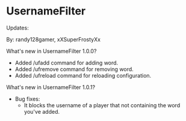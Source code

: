 # UsernameFilter

Updates:

By: randy128gamer, xXSuperFrostyXx

What's new in UsernameFilter 1.0.0?

- Added /ufadd <word> command for adding word.
- Added /ufremove <word> command for removing word.
- Added /ufreload command for reloading configuration.

What's new in UsernameFilter 1.0.1?

- Bug fixes:
  - It blocks the username of a player that not containing the word you've added.

